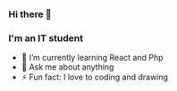 ### Hi there 👋




### I'm an IT student


- 🌱 I’m currently learning React and Php
- 💬 Ask me about anything
- ⚡ Fun fact: I love to coding and drawing 

